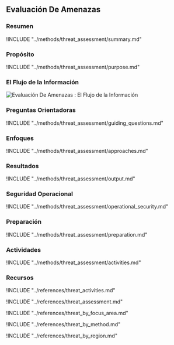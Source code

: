 ## Evaluación De Amenazas

### Resumen

!INCLUDE "../methods/threat_assessment/summary.md"

### Propósito

!INCLUDE "../methods/threat_assessment/purpose.md"

### El Flujo de la Información

![Evaluación De Amenazas : El Flujo de la Información](images/info_flows/threat_assessment.svg)

### Preguntas Orientadoras

!INCLUDE "../methods/threat_assessment/guiding_questions.md"

### Enfoques

!INCLUDE "../methods/threat_assessment/approaches.md"


### Resultados
!INCLUDE "../methods/threat_assessment/output.md"

### Seguridad Operacional
!INCLUDE "../methods/threat_assessment/operational_security.md"

### Preparación
!INCLUDE "../methods/threat_assessment/preparation.md"

### Actividades
!INCLUDE "../methods/threat_assessment/activities.md"

### Recursos
<div class="greybox">

!INCLUDE "../references/threat_activities.md"

!INCLUDE "../references/threat_assessment.md"

!INCLUDE "../references/threat_by_focus_area.md"

!INCLUDE "../references/threat_by_method.md"

!INCLUDE "../references/threat_by_region.md"
</div>
